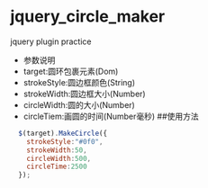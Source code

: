 # jquery_circle_maker
jquery plugin practice
 
 *  参数说明 
 *  target:圆环包裹元素(Dom)
 *  strokeStyle:圆边框颜色(String)
 *  strokeWidth:圆边框大小(Number)
 *  circleWidth:圆的大小(Number)
 *  circleTiem:画圆的时间(Number毫秒)
 ##使用方法
```javascript
  $(target).MakeCircle({
    strokeStyle:"#0f0",
    strokeWidth:50,
    circleWidth:500,
    circleTime:2500
  });
```
